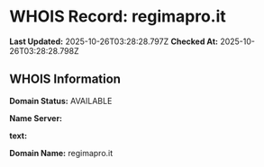 # WHOIS Record: regimapro.it

**Last Updated:** 2025-10-26T03:28:28.797Z
**Checked At:** 2025-10-26T03:28:28.798Z

## WHOIS Information

**Domain Status:** AVAILABLE

**Name Server:** 

**text:** 

**Domain Name:** regimapro.it

